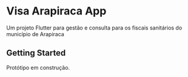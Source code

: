 # Visa Arapiraca App

Um projeto Flutter para gestão e consulta para os fiscais sanitários do município de Arapiraca


## Getting Started

Protótipo em construção.